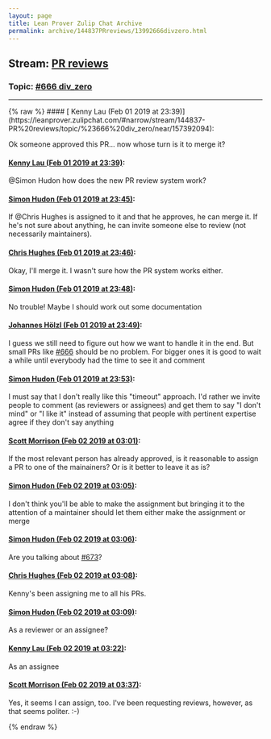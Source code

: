 ```yaml
---
layout: page
title: Lean Prover Zulip Chat Archive 
permalink: archive/144837PRreviews/13992666divzero.html
---
```


## Stream: [PR reviews](https://leanprover-community.github.io/archive/144837PRreviews/index.html)
### Topic: [#666 div_zero](https://leanprover-community.github.io/archive/144837PRreviews/13992666divzero.html)

---

<base href="https://leanprover.zulipchat.com">
{% raw %}
#### [ Kenny Lau (Feb 01 2019 at 23:39)](https://leanprover.zulipchat.com/#narrow/stream/144837-PR%20reviews/topic/%23666%20div_zero/near/157392094):
<p>Ok someone approved this PR... now whose turn is it to merge it?</p>

#### [ Kenny Lau (Feb 01 2019 at 23:39)](https://leanprover.zulipchat.com/#narrow/stream/144837-PR%20reviews/topic/%23666%20div_zero/near/157392145):
<p><span class="user-mention" data-user-id="110026">@Simon Hudon</span> how does the new PR review system work?</p>

#### [ Simon Hudon (Feb 01 2019 at 23:45)](https://leanprover.zulipchat.com/#narrow/stream/144837-PR%20reviews/topic/%23666%20div_zero/near/157392479):
<p>If <span class="user-mention" data-user-id="110044">@Chris Hughes</span> is assigned to it and that he approves, he can merge it. If he's not sure about anything, he can invite someone else to review (not necessarily maintainers).</p>

#### [ Chris Hughes (Feb 01 2019 at 23:46)](https://leanprover.zulipchat.com/#narrow/stream/144837-PR%20reviews/topic/%23666%20div_zero/near/157392572):
<p>Okay, I'll merge it. I wasn't sure how the PR system works either.</p>

#### [ Simon Hudon (Feb 01 2019 at 23:48)](https://leanprover.zulipchat.com/#narrow/stream/144837-PR%20reviews/topic/%23666%20div_zero/near/157392683):
<p>No trouble! Maybe I should work out some documentation</p>

#### [ Johannes Hölzl (Feb 01 2019 at 23:49)](https://leanprover.zulipchat.com/#narrow/stream/144837-PR%20reviews/topic/%23666%20div_zero/near/157392734):
<p>I guess we still need to figure out how we want to handle it in the end. But small PRs like <a href="https://github.com/leanprover/mathlib/issues/666" target="_blank" title="https://github.com/leanprover/mathlib/issues/666">#666</a> should be no problem. For bigger ones it is good to wait a while until everybody had the time to see it and comment</p>

#### [ Simon Hudon (Feb 01 2019 at 23:53)](https://leanprover.zulipchat.com/#narrow/stream/144837-PR%20reviews/topic/%23666%20div_zero/near/157392925):
<p>I must say that I don't really like this "timeout" approach. I'd rather we invite people to comment (as reviewers or assignees) and get them to say "I don't mind" or "I like it" instead of assuming that people with pertinent expertise agree if they don't say anything</p>

#### [ Scott Morrison (Feb 02 2019 at 03:01)](https://leanprover.zulipchat.com/#narrow/stream/144837-PR%20reviews/topic/%23666%20div_zero/near/157402149):
<p>If the most relevant person has already approved, is it reasonable to assign a PR to one of the mainainers? Or is it better to leave it as is?</p>

#### [ Simon Hudon (Feb 02 2019 at 03:05)](https://leanprover.zulipchat.com/#narrow/stream/144837-PR%20reviews/topic/%23666%20div_zero/near/157402308):
<p>I don't think you'll be able to make the assignment but bringing it to the attention of a maintainer should let them either make the assignment or merge</p>

#### [ Simon Hudon (Feb 02 2019 at 03:06)](https://leanprover.zulipchat.com/#narrow/stream/144837-PR%20reviews/topic/%23666%20div_zero/near/157402347):
<p>Are you talking about <a href="https://github.com/leanprover/mathlib/issues/673" target="_blank" title="https://github.com/leanprover/mathlib/issues/673">#673</a>?</p>

#### [ Chris Hughes (Feb 02 2019 at 03:08)](https://leanprover.zulipchat.com/#narrow/stream/144837-PR%20reviews/topic/%23666%20div_zero/near/157402415):
<p>Kenny's been assigning me to all his PRs.</p>

#### [ Simon Hudon (Feb 02 2019 at 03:09)](https://leanprover.zulipchat.com/#narrow/stream/144837-PR%20reviews/topic/%23666%20div_zero/near/157402450):
<p>As a reviewer or an assignee?</p>

#### [ Kenny Lau (Feb 02 2019 at 03:22)](https://leanprover.zulipchat.com/#narrow/stream/144837-PR%20reviews/topic/%23666%20div_zero/near/157402900):
<p>As an assignee</p>

#### [ Scott Morrison (Feb 02 2019 at 03:37)](https://leanprover.zulipchat.com/#narrow/stream/144837-PR%20reviews/topic/%23666%20div_zero/near/157403353):
<p>Yes, it seems I can assign, too. I've been requesting reviews, however, as that seems politer. :-)</p>


{% endraw %}
